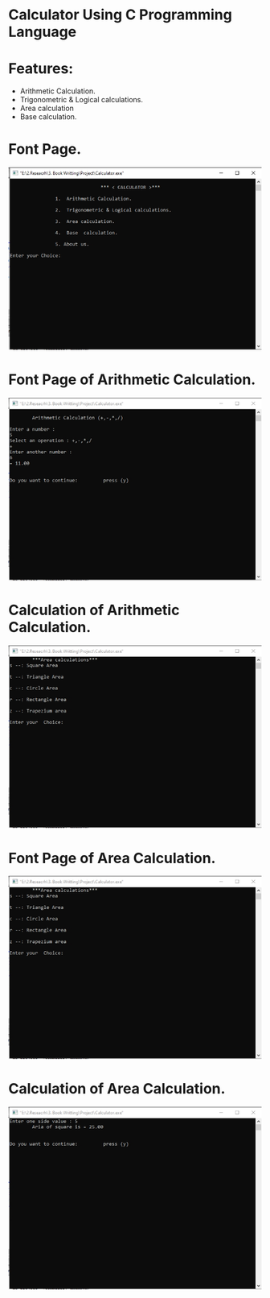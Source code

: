 # Calculator Using C Programming Language
# Features: 
- Arithmetic Calculation.
- Trigonometric &amp; Logical calculations.
- Area calculation 
- Base  calculation.

# Font Page.
![img 1](https://github.com/HiBijoy143/CalculatorUsingCProgrammingLanguage/blob/main/calculator_font.jpg)

# Font Page of  Arithmetic Calculation.
![img 2](https://github.com/HiBijoy143/CalculatorUsingCProgrammingLanguage/blob/main/calculator_ari.jpg)

# Calculation of Arithmetic Calculation.
![img 3](https://github.com/HiBijoy143/CalculatorUsingCProgrammingLanguage/blob/main/Calculator_area_font.jpg)

# Font Page of Area Calculation.
![img 4](https://github.com/HiBijoy143/CalculatorUsingCProgrammingLanguage/blob/main/Calculator_area_font.jpg)

# Calculation of Area Calculation.
![img 5](https://github.com/HiBijoy143/CalculatorUsingCProgrammingLanguage/blob/main/Calculator_area_sqr.jpg)
